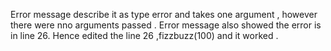 Error message describe it as type error and takes one argument , however there were nno arguments passed . Error message also showed the error is in line 26. 
Hence edited the line 26 ,fizzbuzz(100) and it worked . 